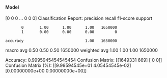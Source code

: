 #### Model
[0 0 0 ... 0 0 0]
Classification Report:
              precision    recall  f1-score   support

           0       1.00      1.00      1.00   1650000
           1       0.00      0.00      0.00         0

    accuracy                           1.00   1650000
   macro avg       0.50      0.50      0.50   1650000
weighted avg       1.00      1.00      1.00   1650000

Accuracy: 0.9995945454545454
Confusion Matrix:
[[1649331     669]
 [      0       0]]
Confusion Matrix (%):
[[9.99594545e+01 4.05454545e-02]
 [0.00000000e+00 0.00000000e+00]]
